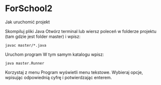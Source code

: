 ﻿# ForSchool2
Jak uruchomić projekt

Skompiluj pliki Java
Otwórz terminal lub wiersz poleceń w folderze projektu (tam gdzie jest folder master) i wpisz:

    javac master/*.java

 Uruchom program
W tym samym katalogu wpisz:

    java master.Runner

 Korzystaj z menu
 Program wyświetli menu tekstowe. Wybieraj opcje, wpisując odpowiednią cyfrę i potwierdzając enterem.
